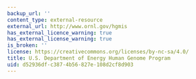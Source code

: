 ```yaml
---
backup_url: ''
content_type: external-resource
external_url: http://www.ornl.gov/hgmis
has_external_licence_warning: true
has_external_license_warning: true
is_broken: ''
license: https://creativecommons.org/licenses/by-nc-sa/4.0/
title: U.S. Department of Energy Human Genome Program
uid: d52936df-c387-4b56-827e-108d2cf8d903
---
```

